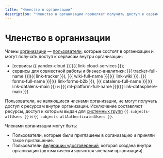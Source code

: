 ```yaml
---
title: "Членство в организации"
description: "Членство в организации позволяет получить доступ к сервисам внутри организации."
---
```


# Членство в организации

Члены [организации](../quickstart.md) — [пользователи](../../overview/roles-and-resources.md#users), которые состоят в организации и могут получать доступ к сервисам внутри организации:

* [сервисы {{ yandex-cloud }}]({{ link-cloud-services }});
* сервисы для совместной работы и бизнес-аналитики: [{{ tracker-full-name }}]({{ link-tracker }}), [{{ wiki-full-name }}]({{ link-wiki }}), [{{ forms-full-name }}]({{ link-forms-b2b }}), [{{ datalens-full-name }}]({{ link-datalens-main }}) и [{{ ml-platform-full-name }}]({{ link-datasphere-main }}).

Пользователи, не являющиеся членами организации, не могут получать доступ к ресурсам внутри организации. Исключение составляют ресурсы, доступ к которым выдан для [системных групп](../../iam/concepts/access-control/system-group.md) `{{ subjects-allUsers }}` и `{{ subjects-allAuthenticatedUsers }}`.

Членами организации могут быть:

* Пользователи, которые были приглашены в организацию и приняли такое приглашение.
* Пользователи [федерации удостоверений](./add-federation.md), которая создана внутри организации (автоматически являются членами организации).
